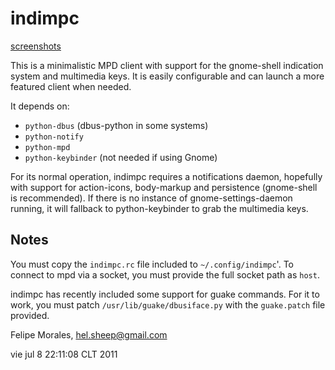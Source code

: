 indimpc
=======

[screenshots](http://min.us/mcMTiaX)

This is a minimalistic MPD client with support for the gnome-shell indication system and multimedia keys. It is easily configurable and can launch a more featured client when needed.

It depends on:

 + `python-dbus` (dbus-python in some systems)
 + `python-notify`
 + `python-mpd`
 + `python-keybinder` (not needed if using Gnome)

For its normal operation, indimpc requires a notifications daemon, hopefully with support for action-icons, body-markup and persistence (gnome-shell is recommended). If there is no instance of gnome-settings-daemon running, it will fallback to python-keybinder to grab the multimedia keys.

## Notes

You must copy the `indimpc.rc` file included to `~/.config/indimpc`'. To connect to mpd via a socket, you must provide the full socket path as `host`.

indimpc has recently included some support for guake commands. For it to work, you must patch `/usr/lib/guake/dbusiface.py` with the `guake.patch` file provided.

Felipe Morales, <hel.sheep@gmail.com> 

vie jul  8 22:11:08 CLT 2011
